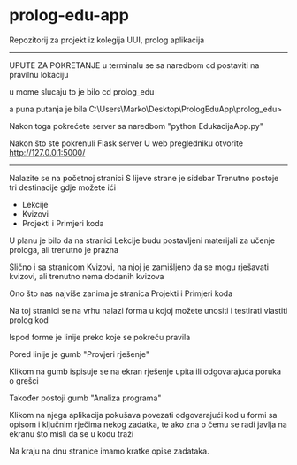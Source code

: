 # prolog-edu-app
Repozitorij za projekt iz kolegija UUI, prolog aplikacija

---------------------------------------------------------------------------------

UPUTE ZA POKRETANJE
u terminalu se sa naredbom cd postaviti na pravilnu lokaciju

u mome slucaju to je bilo
cd prolog_edu

a puna putanja je bila C:\Users\Marko\Desktop\PrologEduApp\prolog_edu>

Nakon toga pokrećete server sa naredbom "python EdukacijaApp.py"

Nakon što ste pokrenuli Flask server
U web pregledniku otvorite http://127.0.0.1:5000/

---------------------------------------------------------------------------------

Nalazite se na početnoj stranici
S lijeve strane je sidebar
Trenutno postoje tri destinacije gdje možete ići
- Lekcije
- Kvizovi
- Projekti i Primjeri koda

U planu je bilo da na stranici Lekcije budu postavljeni materijali za učenje prologa, ali trenutno je prazna

Slično i sa stranicom Kvizovi, na njoj je zamišljeno da se mogu rješavati kvizovi, ali trenutno nema dodanih kvizova

Ono što nas najviše zanima je stranica Projekti i Primjeri koda

Na toj stranici se na vrhu nalazi forma u kojoj možete unositi i testirati vlastiti prolog kod

Ispod forme je linije preko koje se pokreću pravila

Pored linije je gumb "Provjeri rješenje"

Klikom na gumb ispisuje se na ekran rješenje upita ili odgovarajuća poruka o grešci

Također postoji gumb "Analiza programa"

Klikom na njega aplikacija pokušava povezati odgovarajući kod u formi sa opisom i ključnim rječima nekog zadatka, te ako zna o čemu se radi javlja na ekranu što misli da se u kodu traži

Na kraju na dnu stranice imamo kratke opise zadataka.
